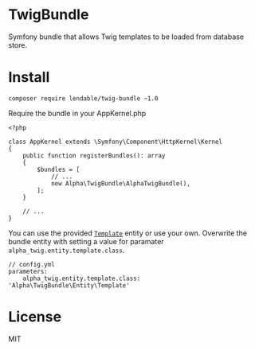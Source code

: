 TwigBundle
==========

Symfony bundle that allows Twig templates to be loaded from database store.

Install
=======

`composer require lendable/twig-bundle ~1.0`


Require the bundle in your AppKernel.php

    <?php
    
    class AppKernel extends \Symfony\Component\HttpKernel\Kernel
    {
        public function registerBundles(): array
        {
            $bundles = [
                // ...
                new Alpha\TwigBundle\AlphaTwigBundle(),
            ];
        }
        
        // ...
    }
    
    
You can use the provided [`Template`](https://github.com/Lendable/TwigBundle/blob/master/src/Entity/Template.php) entity or use your own. Overwrite the bundle entity with setting a value for paramater `alpha_twig.entity.template.class`.

    // config.yml
    parameters:
        alpha_twig.entity.template.class: 'Alpha\TwigBundle\Entity\Template'

License
=======
MIT

